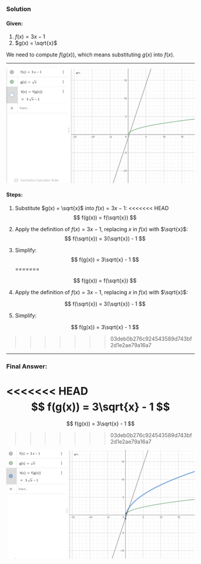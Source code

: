 ### Solution

#### Given:
1. $f(x) = 3x - 1$
2. $g(x) = \sqrt{x}$

We need to compute $f(g(x))$, which means substituting $g(x)$ into $f(x)$.

---

![alt text](image.png)

#### Steps:
1. Substitute $g(x) = \sqrt{x}$ into $f(x) = 3x - 1$:
<<<<<<< HEAD
   $$ f(g(x)) = f(\sqrt{x}) $$

2. Apply the definition of $f(x) = 3x - 1$, replacing $x$ in $f(x)$ with $\sqrt{x}$:
   $$ f(\sqrt{x}) = 3(\sqrt{x}) - 1 $$

3. Simplify:
   $$ f(g(x)) = 3\sqrt{x} - 1 $$
=======
   
   $$
   f(g(x)) = f(\sqrt{x})
   $$

3. Apply the definition of $f(x) = 3x - 1$, replacing $x$ in $f(x)$ with $\sqrt{x}$:
   
   $$
   f(\sqrt{x}) = 3(\sqrt{x}) - 1
   $$

4. Simplify:
   
   $$
   f(g(x)) = 3\sqrt{x} - 1
   $$
>>>>>>> 03deb0b276c924543589d743bf2d1e2ae79a16a7

---

### Final Answer:
<<<<<<< HEAD
$$ f(g(x)) = 3\sqrt{x} - 1 $$
=======
$$
f(g(x)) = 3\sqrt{x} - 1
$$

>>>>>>> 03deb0b276c924543589d743bf2d1e2ae79a16a7


![alt text](image-1.png)
